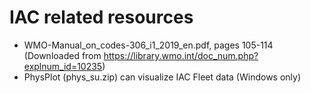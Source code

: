 # IAC related resources

- WMO-Manual_on_codes-306_i1_2019_en.pdf, pages 105-114 (Downloaded from https://library.wmo.int/doc_num.php?explnum_id=10235)
- PhysPlot (phys_su.zip) can visualize IAC Fleet data (Windows only)
